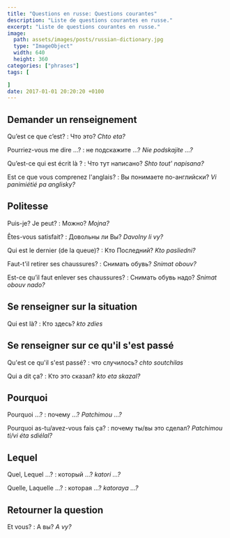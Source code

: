 ```yaml
---
title: "Questions en russe: Questions courantes"
description: "Liste de questions courantes en russe."
excerpt: "Liste de questions courantes en russe."
image:
  path: assets/images/posts/russian-dictionary.jpg
  type: "ImageObject"
  width: 640
  height: 360
categories: ["phrases"]
tags: [

]
date: 2017-01-01 20:20:20 +0100
---
```


## Demander un renseignement

Qu’est ce que c’est?
: Что это?
*Chto eta?*

Pourriez-vous me dire ...?
: не подскажите ...?
*Nie podskajite ...?*

Qu’est-ce qui est écrit là ?
: Что тут написано?
*Shto tout' napisana?*

Est ce que vous comprenez l'anglais?
: Вы понимаете по-английски?
*Vi panimiétié pa anglisky?*


## Politesse

Puis-je? Je peut?
: Можно?
*Mojna?*

Êtes-vous satisfait?
: Довольны ли Вы?
*Davolny li vy?*

Qui est le dernier (de la queue)?
: Kто Последний?
*Kto pasliedni?*

Faut-t'il retirer ses chaussures?
: Снимать обувь?
*Snimat obouv?*

Est-ce qu’il faut enlever ses chaussures?
: Снимать обувь надо?
*Snimat obouv nado?*


## Se renseigner sur la situation

Qui est là?
: Кто здесь?
*kto zdies*


## Se renseigner sur ce qu'il s'est passé

Qu'est ce qu'il s'est passé?
: что случилось?
*chto soutchilas*

Qui a dit ça?
: Кто это сказал?
*kto eta skazal?*


## Pourquoi

Pourquoi …?
: почему …?
*Patchimou …?*

Pourquoi as-tu/avez-vous fais ça?
: почему ты/вы это сделал?
*Patchimou ti/vi éta sdiélal?*


## Lequel

Quel, Lequel ...?
: который …?
*katori …?*

Quelle, Laquelle ...?
: которая …?
*katoraya …?*


## Retourner la question

Et vous?
: А вы?
*A vy?*
